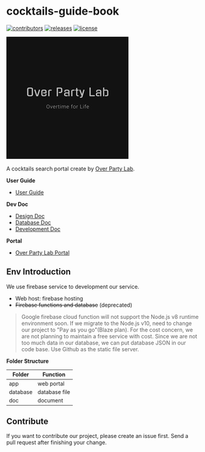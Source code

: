 # cocktails-guide-book

[![contributors](https://img.shields.io/github/contributors/overpartylab/cocktails-guide-book)](https://github.com/overpartylab/cocktails-guide-book/graphs/contributors)
[![releases](https://img.shields.io/github/v/release/overpartylab/cocktails-guide-book)](https://github.com/overpartylab/cocktails-guide-book/releases/tag/v1.0.0-beta.1)
[![license](https://img.shields.io/github/license/overpartylab/cocktails-guide-book)](https://github.com/overpartylab/cocktails-guide-book/blob/master/LICENSE)

![logo](doc/images/logo.jpg "logo")

A cocktails search portal create by [Over Party Lab](https://www.instagram.com/over.party.lab/).

<b>User Guide</b>

* [User Guide](doc/USER-GUIDE.md)

<b>Dev Doc</b>

* [Design Doc](doc/DESIGN.md)
* [Database Doc](doc/DATABASE-DOC.md)
* [Development Doc](doc/DEVELOPMENT.md)

<b>Portal</b>

* [Over Party Lab Portal](https://overpartylab-4c6d2.web.app/)

## Env Introduction

We use firebase service to development our service.
* Web host: firebase hosting
* ~~Firebase functions and database~~ (deprecated)
> Google firebase cloud function will not support the Node.js v8 runtime environment soon. If we migrate to the Node.js v10, need to change our project to "Pay as you go"(Blaze plan). For the cost concern, we are not planning to maintain a free service with cost. Since we are not too much data in our database, we can put database JSON in our code base. Use Github as the static file server.

<b>Folder Structure</b>

|Folder   |Function         |
|---------|-----------------|
|app      |web portal       |
|database |database file    |
|doc      |document         |

## Contribute

If you want to contribute our project, please create an issue first. Send a pull request after finishing your change.
